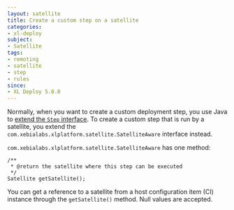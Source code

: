```yaml
---
layout: satellite
title: Create a custom step on a satellite
categories:
- xl-deploy
subject:
- Satellite
tags:
- remoting
- satellite
- step
- rules
since:
- XL Deploy 5.0.0
---
```


Normally, when you want to create a custom deployment step, you use Java to [extend the `Step` interface](/xl-deploy/5.0.x/xldeployjavaapimanual.html#define-a-custom-step-for-rules). To create a custom step that is run by a satellite, you extend the `com.xebialabs.xlplatform.satellite.SatelliteAware` interface instead.

`com.xebialabs.xlplatform.satellite.SatelliteAware` has one method:

    /**
     * @return the satellite where this step can be executed
     */
    Satellite getSatellite();

You can get a reference to a satellite from a host configuration item (CI) instance through the `getSatellite()` method. Null values are accepted.
